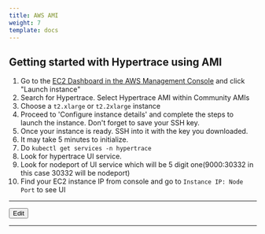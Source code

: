 ```yaml
---
title: AWS AMI
weight: 7
template: docs
---
```

## Getting started with Hypertrace using AMI

1. Go to the <a href="https://console.aws.amazon.com/ec2/v2/">EC2 Dashboard in the AWS Management Console</a> and click "Launch instance"
2. Search for Hypertrace. Select Hypertrace AMI within Community AMIs
3. Choose a `t2.xlarge` or `t2.2xlarge` instance
4. Proceed to 'Configure instance details' and complete the steps to launch the instance. Don't forget to save your SSH key.
5. Once your instance is ready. SSH into it with the key you downloaded. 
6. It may take 5 minutes to initialize. 
7. Do `kubectl get services -n hypertrace`
8. Look for hypertrace UI service. 
9. Look for nodeport of UI service which will be 5 digit one(9000:30332 in this case 30332 will be nodeport)
10. Find your EC2 instance IP from console and go to `Instance IP: Node Port` to see UI

***

<a href="https://github.com/hypertrace/hypertrace-docs-website/tree/master/src/pages/deployments/ami.md">
<button type="button">Edit</button></a>

***
